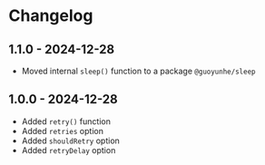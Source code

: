 # Changelog

## 1.1.0 - 2024-12-28

- Moved internal `sleep()` function to a package `@guoyunhe/sleep`

## 1.0.0 - 2024-12-28

- Added `retry()` function
- Added `retries` option
- Added `shouldRetry` option
- Added `retryDelay` option
